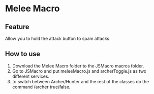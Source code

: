 # Melee Macro
## Feature
Allow you to hold the attack button to spam attacks.
## How to use
1. Download the Melee Macro folder to the JSMacro macros folder.
2. Go to JSMacro and put meleeMacro.js and archerToggle.js as two different services.
3. to switch between Archer/Hunter and the rest of the classes do the command /archer true/false.
